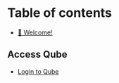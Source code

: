 # Table of contents

* [👋 Welcome!](README.md)

## Access Qube

* [Login to Qube](access-qube/login-to-qube.md)
